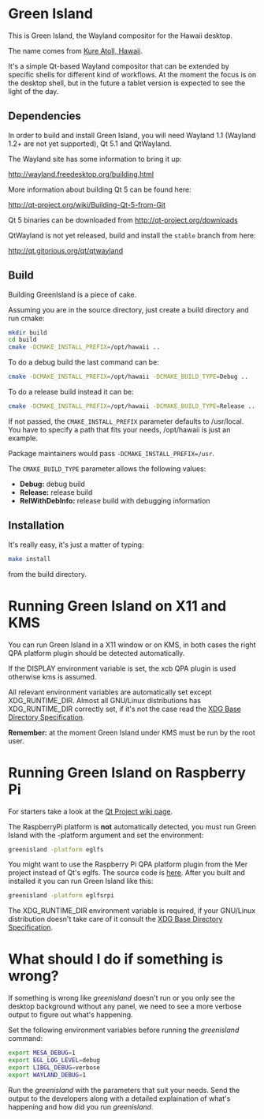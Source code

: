 Green Island
============

This is Green Island, the Wayland compositor for the Hawaii desktop.

The name comes from [Kure Atoll, Hawaii](http://en.wikipedia.org/wiki/Green_Island,_Hawaii).

It's a simple Qt-based Wayland compositor that can be extended by
specific shells for different kind of workflows.  At the moment
the focus is on the desktop shell, but in the future a tablet
version is expected to see the light of the day.

## Dependencies

In order to build and install Green Island, you will need Wayland 1.1
(Wayland 1.2+ are not yet supported), Qt 5.1 and QtWayland.

The Wayland site has some information to bring it up:

  http://wayland.freedesktop.org/building.html

More information about building Qt 5 can be found here:

  http://qt-project.org/wiki/Building-Qt-5-from-Git

Qt 5 binaries can be downloaded from http://qt-project.org/downloads

QtWayland is not yet released, build and install the `stable` branch from here:

  http://qt.gitorious.org/qt/qtwayland

## Build

Building GreenIsland is a piece of cake.

Assuming you are in the source directory, just create a build directory
and run cmake:

```sh
mkdir build
cd build
cmake -DCMAKE_INSTALL_PREFIX=/opt/hawaii ..
```

To do a debug build the last command can be:

```sh
cmake -DCMAKE_INSTALL_PREFIX=/opt/hawaii -DCMAKE_BUILD_TYPE=Debug ..
```

To do a release build instead it can be:

```sh
cmake -DCMAKE_INSTALL_PREFIX=/opt/hawaii -DCMAKE_BUILD_TYPE=Release ..
```

If not passed, the `CMAKE_INSTALL_PREFIX` parameter defaults to /usr/local.
You have to specify a path that fits your needs, /opt/hawaii is just an example.

Package maintainers would pass `-DCMAKE_INSTALL_PREFIX=/usr`.

The `CMAKE_BUILD_TYPE` parameter allows the following values:

* **Debug:** debug build
* **Release:** release build
* **RelWithDebInfo:** release build with debugging information

## Installation

It's really easy, it's just a matter of typing:

```sh
make install
```

from the build directory.

Running Green Island on X11 and KMS
===================================

You can run Green Island in a X11 window or on KMS, in both cases the right
QPA platform plugin should be detected automatically.

If the DISPLAY environment variable is set, the xcb QPA plugin is used otherwise
kms is assumed.

All relevant environment variables are automatically set except XDG_RUNTIME_DIR.
Almost all GNU/Linux distributions has XDG_RUNTIME_DIR correctly set, if it's not
the case read the [XDG Base Directory Specification](http://standards.freedesktop.org/basedir-spec/basedir-spec-latest.html).

**Remember:** at the moment Green Island under KMS must be run by the root user.

Running Green Island on Raspberry Pi
====================================

For starters take a look at the [Qt Project wiki page](http://qt-project.org/wiki/RaspberryPi).

The RaspberryPi platform is **not** automatically detected, you must run
Green Island with the -platform argument and set the environment:

```sh
greenisland -platform eglfs
```

You might want to use the Raspberry Pi QPA platform plugin from the Mer project instead of Qt's eglfs.
The source code is [here](https://build.pub.meego.com/package/files?package=qtplatformplugin-rpi&project=CE%3AAdaptation%3ARaspberryPi).
After you built and installed it you can run Green Island like this:

```sh
greenisland -platform eglfsrpi
```

The XDG_RUNTIME_DIR environment variable is required, if your GNU/Linux distribution
doesn't take care of it consult the [XDG Base Directory Specification](http://standards.freedesktop.org/basedir-spec/basedir-spec-latest.html).

What should I do if something is wrong?
=======================================

If something is wrong like *greenisland* doesn't run or you only see the desktop
background without any panel, we need to see a more verbose output to figure out
what's happening.

Set the following environment variables before running the *greenisland* command:

```sh
export MESA_DEBUG=1
export EGL_LOG_LEVEL=debug
export LIBGL_DEBUG=verbose
export WAYLAND_DEBUG=1
```

Run the *greenisland* with the parameters that suit your needs.
Send the output to the developers along with a detailed explaination of what's
happening and how did you run *greenisland*.
